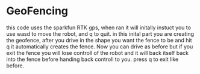 # GeoFencing
this code uses the sparkfun RTK gps, when ran it will initally instuct you to use wasd to move the robot, and q to quit.
in this inital part you are creating the geofence, after you drive in the shape you want the fence to be and hit q it automatically 
creates the fence. Now you can drive as before but if you exit the fence you will lose controll of the robot and it will back itself
back into the fence before handing back controll to you. press q to exit like before.
